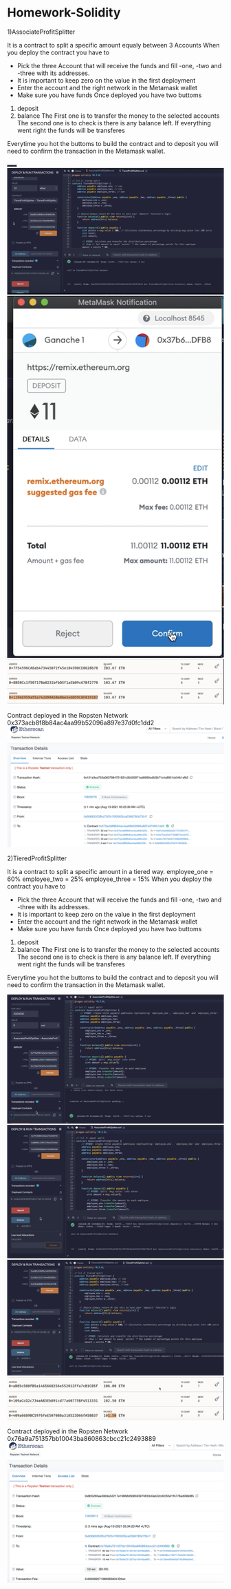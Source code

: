 # Homework-Solidity

1)AssociateProfitSplitter 

It is a contract to split a specific amount equaly between 3 Accounts
When you deploy the contract you have to 
- Pick the three Account that will receive the funds and fill -one, -two and -three with its addresses.
- It is important to keep zero on the value in the first deployment
- Enter the account and the right network in the Metamask wallet
- Make sure you have funds
Once deployed you have two buttoms
1. deposit
2. balance
The First one is to transfer the money to the selected accounts
The second one is to check is there is any balance left. If everything went right the funds will be transferes

Everytime you hot the buttoms to build the contract and to deposit you will need to confirm the transaction in the Metamask wallet.

![Alt Text](/Screenshot/11.png)
![Alt Text](/Screenshot/12.png)
![Alt Text](/Screenshot/23.png)
![Alt Text](/Screenshot/24.png)

Contract deployed in the Ropsten Network 0x373acb8f8b84ac4aa99b52096a897e37d0fc1dd2
![Alt Text](/Screenshot/15.png)

2)TieredProfitSplitter

It is a contract to split a specific amount in a tiered way.
employee_one = 60%
employee_two = 25%
employee_three = 15%
When you deploy the contract you have to 
- Pick the three Account that will receive the funds and fill -one, -two and -three with its addresses.
- It is important to keep zero on the value in the first deployment
- Enter the account and the right network in the Metamask wallet
- Make sure you have funds
Once deployed you have two buttoms
1. deposit
2. balance
The First one is to transfer the money to the selected accounts
The second one is to check is there is any balance left. If everything went right the funds will be transferes

Everytime you hot the buttoms to build the contract and to deposit you will need to confirm the transaction in the Metamask wallet.

![Alt Text](/Screenshot/21.png)
![Alt Text](/Screenshot/22.png)
![Alt Text](/Screenshot/13.png)
![Alt Text](/Screenshot/14.png)

Contract deployed in the Ropsten Network 0x76a9a751357bb10043ba860863cbcc21c2493889
![Alt Text](/Screenshot/25.png)


